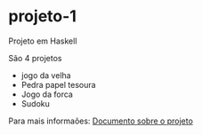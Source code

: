 # projeto-1
Projeto em Haskell

São 4 projetos<br>
* jogo da velha
* Pedra papel tesoura
* Jogo da forca
* Sudoku<br>

Para mais informaões: [Documento sobre o projeto](https://docs.google.com/document/d/1V5Hd86ArNSguM_xZIU9WXd7AnDS3ktXM2DLT9le4klc/edit?usp=sharing)

